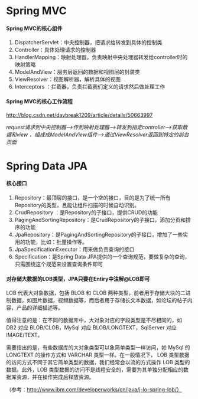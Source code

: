 # Spring MVC
#### Spring MVC的核心组件
1. DispatcherServlet：中央控制器，把请求给转发到具体的控制类
2. Controller：具体处理请求的控制器
3. HandlerMapping：映射处理器，负责映射中央处理器转发给controller时的映射策略
4. ModelAndView：服务层返回的数据和视图层的封装类
5. ViewResolver：视图解析器，解析具体的视图
6. Interceptors ：拦截器，负责拦截我们定义的请求然后做处理工作

#### Spring MVC的核心工作流程

http://blog.csdn.net/daybreak1209/article/details/50663997

*request请求到中央控制器——>传到映射处理器——>转发到指定controller——>获取数据和view ，组成成ModelAndView组件——>通过ViewResolver返回到特定的前台页面*

# Spring Data JPA
#### 核心接口
1. Repository：最顶层的接口，是一个空的接口，目的是为了统一所有Repository的类型，且能让组件扫描的时候自动识别。
2. CrudRepository ：是Repository的子接口，提供CRUD的功能
3. PagingAndSortingRepository：是CrudRepository的子接口，添加分页和排序的功能
4. JpaRepository：是PagingAndSortingRepository的子接口，增加了一些实用的功能，比如：批量操作等。
5. JpaSpecificationExecutor：用来做负责查询的接口
6. Specification：是Spring Data JPA提供的一个查询规范，要做复杂的查询，只需围绕这个规范来设置查询条件即可

#### 对存储大数据的LOB类型，JPA只要在Entiry中注解@LOB即可

LOB 代表大对象数据，包括 BLOB 和 CLOB 两种类型，前者用于存储大块的二进制数据，如图片数据，视频数据等，而后者用于存储长文本数据，如论坛的帖子内容，产品的详细描述等。

值得注意的是：在不同的数据库中，大对象对应的字段类型是不尽相同的，如 DB2 对应 BLOB/CLOB，MySql 对应 BLOB/LONGTEXT，SqlServer 对应 IMAGE/TEXT。

需要指出的是，有些数据库的大对象类型可以象简单类型一样访问，如 MySql 的 LONGTEXT 的操作方式和 VARCHAR 类型一样。在一般情况下， LOB 类型数据的访问方式不同于其它简单类型的数据，我们经常会以流的方式操作 LOB 类型的数据。此外，LOB 类型数据的访问不是线程安全的，需要为其单独分配相应的数据库资源，并在操作完成后释放资源。

（参考：http://www.ibm.com/developerworks/cn/java/j-lo-spring-lob/）
